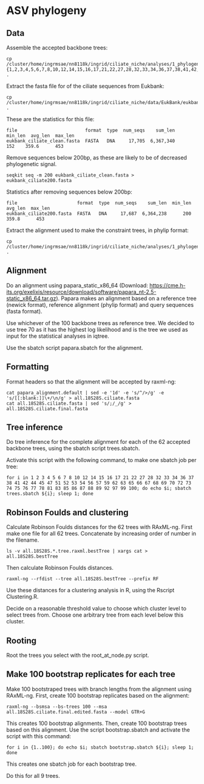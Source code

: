 # ASV phylogeny

## Data

Assemble the accepted backbone trees:

```
cp /cluster/home/ingrmsae/nn8118k/ingrid/ciliate_niche/analyses/1_phylogenies/reference_phylogeny/all.18S28S.constrained.{1,2,3,4,5,6,7,8,10,12,14,15,16,17,21,22,27,28,32,33,34,36,37,38,41,42,44,45,47,51,52,53,54,56,57,59,62,63,65,66,67,68,69,70,72,73,74,75,76,77,78,81,83,85,86,87,88,89,92,97,99,100}.tree.raxml.bestTree .
```

Extract the fasta file for of the ciliate sequences from Eukbank: 

```
cp /cluster/home/ingrmsae/nn8118k/ingrid/ciliate_niche/data/EukBank/eukbank_ciliate_clean.fasta .
```

These are the statistics for this file:

```
file                         format  type  num_seqs    sum_len  min_len  avg_len  max_len
eukbank_ciliate_clean.fasta  FASTA   DNA     17,705  6,367,340      152    359.6      453
```

Remove sequences below 200bp, as these are likely to be of decreased phylogenetic signal.

```
seqkit seq -m 200 eukbank_ciliate_clean.fasta > eukbank_ciliate200.fasta
```

Statistics after removing sequences below 200bp:

```
file                      format  type  num_seqs    sum_len  min_len  avg_len  max_len
eukbank_ciliate200.fasta  FASTA   DNA     17,687  6,364,238      200    359.8      453
```

Extract the alignment used to make the constraint trees, in phylip format:

```
cp /cluster/home/ingrmsae/nn8118k/ingrid/ciliate_niche/analyses/1_phylogenies/reference_phylogeny/all.18S28S.replaced.phy .
```

## Alignment

Do an alignment using papara_static_x86_64 (Download: https://cme.h-its.org/exelixis/resource/download/software/papara_nt-2.5-static_x86_64.tar.gz). Papara makes an alignment based on a reference tree (newick format), reference alignment (phylip format) and query sequences (fasta format).    
    
Use whichever of the 100 backbone trees as reference tree. We decided to use tree 70 as it has the highest log likelihood and is the tree we used as input for the statistical analyses in iqtree.

Use the sbatch script papara.sbatch for the alignment. 

## Formatting

Format headers so that the alignment will be accepted by raxml-ng:

```
cat papara_alignment.default | sed -e '1d' -e 's/^/>/g' -e 's/[[:blank:]]\+/\n/g' > all.18S28S.ciliate.fasta
cat all.18S28S.ciliate.fasta | sed 's/;/_/g' > all.18S28S.ciliate.final.fasta
```

## Tree inference

Do tree inference for the complete alignment for each of the 62 accepted backbone trees, using the sbatch script trees.sbatch. 

Activate this script with the following command, to make one sbatch job per tree:

```
for i in 1 2 3 4 5 6 7 8 10 12 14 15 16 17 21 22 27 28 32 33 34 36 37 38 41 42 44 45 47 51 52 53 54 56 57 59 62 63 65 66 67 68 69 70 72 73 74 75 76 77 78 81 83 85 86 87 88 89 92 97 99 100; do echo $i; sbatch trees.sbatch ${i}; sleep 1; done
```
## Robinson Foulds and clustering
Calculate Robinson Foulds distances for the 62 trees with RAxML-ng. First make one file for all 62 trees. Concatenate by increasing order of number in the filename. 

```
ls -v all.18S28S.*.tree.raxml.bestTree | xargs cat > all.18S28S.bestTree
```

Then calculate Robinson Foulds distances. 

```
raxml-ng --rfdist --tree all.18S28S.bestTree --prefix RF
```

Use these distances for a clustering analysis in R, using the Rscript Clustering.R. 

Decide on a reasonable threshold value to choose which cluster level to select trees from. Choose one arbitrary tree from each level below this cluster. 

## Rooting 
Root the trees you select with the root_at_node.py script. 

## Make 100 bootstrap replicates for each tree

Make 100 bootstraped trees with branch lengths from the alignment using RAxML-ng. First, create 100 bootstrap replicates based on the alignment:

```
raxml-ng --bsmsa --bs-trees 100 --msa all.18S28S.ciliate.final.edited.fasta --model GTR+G
```

This creates 100 bootstrap alignments. Then, create 100 bootstrap trees based on this alignment. Use the script bootstrap.sbatch and activate the script with this command:

```
for i in {1..100}; do echo $i; sbatch bootstrap.sbatch ${i}; sleep 1; done
```

This creates one sbatch job for each bootstrap tree.

Do this for all 9 trees.
